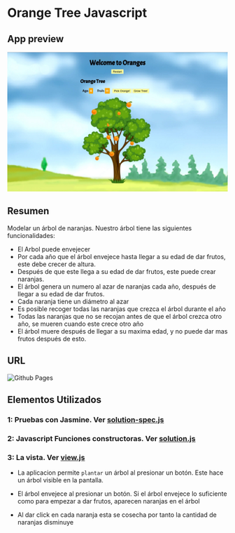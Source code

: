 # Orange Tree Javascript

## App preview
![App Preview](./app/images/preview.jpg?raw=true "Orange App Preview")

## Resumen

Modelar un árbol de naranjas. Nuestro árbol tiene las siguientes funcionalidades:

* El Arbol puede envejecer
* Por cada año que el árbol envejece hasta llegar a su edad de dar frutos, este debe crecer de altura.
* Después de que este llega a su edad de dar frutos, este puede crear naranjas.
* El árbol genera un numero al azar de naranjas cada año, después de llegar a su edad de dar frutos.
* Cada naranja tiene un diámetro al azar
* Es posible recoger todas las naranjas que crezca el árbol durante el año
* Todas las naranjas que no se recojan antes de que el árbol crezca otro año, se mueren cuando este crece otro año
* El árbol muere después de llegar a su maxima edad, y no puede dar mas frutos después de esto.

## URL
![Github Pages](https://melissa160.github.io/OrangeTree)

## Elementos Utilizados


### 1: Pruebas con Jasmine. Ver [solution-spec.js](./spec/solution-spec.js)


### 2: Javascript Funciones constructoras. Ver [solution.js](./app/javascripts/solution.js)


### 3: La vista. Ver [view.js](./app/javascripts/view.js)

* La aplicacion permite `plantar` un árbol al presionar un botón. Este hace un árbol visible en la pantalla.

* El árbol envejece al presionar un botón.
Si el árbol envejece lo suficiente como para empezar a dar frutos, aparecen naranjas en el árbol 

* Al dar click en cada naranja esta se cosecha por tanto la cantidad de naranjas disminuye

